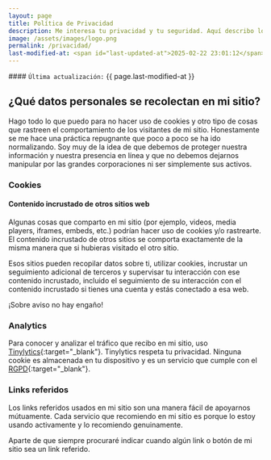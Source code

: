 ```yaml
---
layout: page
title: Política de Privacidad
description: Me interesa tu privacidad y tu seguridad. Aquí describo lo que se recolecta en mi sitio web.
image: /assets/images/logo.png
permalink: /privacidad/
last-modified-at: <span id="last-updated-at">2025-02-22 23:01:12</span>
---
```


<div class="card last-updated my-3 text-center">
<div class="card-body rounded">
#### <code>Última actualización:</code> {{ page.last-modified-at }}
</div>
</div>

## ¿Qué datos personales se recolectan en mi sitio?
Hago todo lo que puedo para no hacer uso de cookies y otro tipo de cosas que rastreen el comportamiento de los visitantes de mi sitio. Honestamente se me hace una práctica repugnante que poco a poco se ha ido normalizando. Soy muy de la idea de que debemos de proteger nuestra información y nuestra presencia en línea y que no debemos dejarnos manipular por las grandes corporaciones ni ser simplemente sus activos.

### Cookies

#### Contenido incrustado de otros sitios web
Algunas cosas que comparto en mi sitio (por ejemplo, videos, media players, iframes, embeds, etc.) podrían hacer uso de cookies y/o rastrearte. El contenido incrustado de otros sitios se comporta exactamente de la misma manera que si hubieras visitado el otro sitio.

Esos sitios pueden recopilar datos sobre ti, utilizar cookies, incrustar un seguimiento adicional de terceros y supervisar tu interacción con ese contenido incrustado, incluido el seguimiento de su interacción con el contenido incrustado si tienes una cuenta y estás conectado a esa web.

¡Sobre aviso no hay engaño!

### Analytics
Para conocer y analizar el tráfico que recibo en mi sitio, uso [Tinylytics][1]{:target="_blank"}. Tinylytics respeta tu privacidad. Ninguna cookie es almacenada en tu dispositivo y es un servicio que cumple con el [RGPD][2]{:target="_blank"}.

### Links referidos
Los links referidos usados en mi sitio son una manera fácil de apoyarnos mútuamente. Cada servicio que recomiendo en mi sitio es porque lo estoy usando activamente y lo recomiendo genuinamente.

Aparte de que siempre procuraré indicar cuando algún link o botón de mi sitio sea un link referido.

[1]: https://tinylytics.app/
[2]: https://es.wikipedia.org/wiki/Reglamento_General_de_Protecci%C3%B3n_de_Datos
